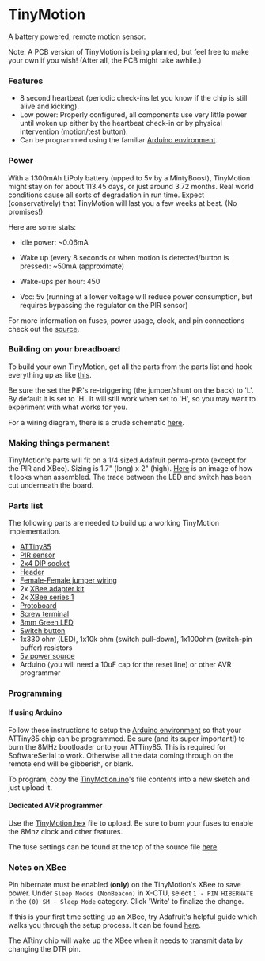 TinyMotion
==========

A battery powered, remote motion sensor.

Note: A PCB version of TinyMotion is being planned, but feel free to make your own if you wish! (After all,
the PCB might take awhile.)

### Features

* 8 second heartbeat (periodic check-ins let you know if the chip is still alive and kicking).
* Low power: Properly configured, all components use very little power until woken up either by the heartbeat check-in or by physical intervention (motion/test button).
* Can be programmed using the familiar [Arduino environment](http://hlt.media.mit.edu/?p=1695).

### Power

With a 1300mAh LiPoly battery (upped to 5v by a MintyBoost), TinyMotion might stay on
for about 113.45 days, or just around 3.72 months. Real world conditions 
cause all sorts of degradation in run time. Expect (conservatively) that TinyMotion will
last you a few weeks at best. (No promises!)

Here are some stats:

* Idle power: ~0.06mA

* Wake up (every 8 seconds or when motion is detected/button is pressed): ~50mA (approximate)

* Wake-ups per hour: 450

* Vcc: 5v (running at a lower voltage will reduce power consumption, but requires bypassing the regulator on the PIR sensor)

For more information on fuses, power usage, clock, and pin connections check out the 
[source](https://github.com/davidk/TinyMotion/raw/master/TinyMotion.ino).

### Building on your breadboard

To build your own TinyMotion, get all the parts from the parts list and hook everything
up as like [this](https://github.com/davidk/TinyMotion/raw/master/breadboard.png).

Be sure the set the PIR's re-triggering (the jumper/shunt on the back) to 'L'. By default it is set to 'H'. It will 
still work when set to 'H', so you may want to experiment with what works for you.

For a wiring diagram, there is a crude schematic [here](https://github.com/davidk/TinyMotion/raw/master/schematic.png).

### Making things permanent

TinyMotion's parts will fit on a 1/4 sized Adafruit perma-proto (except for the PIR and XBee). Sizing is 1.7" (long) x 2" (high).
[Here](https://github.com/davidk/TinyMotion/raw/master/board.png) is an image of how it looks when assembled. The trace
between the LED and switch has been cut underneath the board.

### Parts list

The following parts are needed to build up a working TinyMotion implementation.

* [ATTiny85](http://www.mouser.com/ProductDetail/Atmel/ATtiny85-20PU/?qs=8jWQYweyg6NCiiaOb5GI9Q%3d%3d)
* [PIR sensor](http://www.adafruit.com/products/189)
* [2x4 DIP socket](http://search.digikey.com/scripts/dksearch/dksus.dll?vendor=0&keywords=3M5461-ND)
* [Header](https://www.adafruit.com/products/400)
* [Female-Female jumper wiring](https://www.adafruit.com/products/266)
* 2x [XBee adapter kit](https://www.adafruit.com/products/126)
* 2x [XBee series 1](https://www.adafruit.com/products/128)    
* [Protoboard](https://www.adafruit.com/products/589)
* [Screw terminal](https://www.adafruit.com/products/724)
* [3mm Green LED](https://www.adafruit.com/products/779)
* [Switch button](https://www.adafruit.com/products/367)
* 1x330 ohm (LED), 1x10k ohm (switch pull-down), 1x100ohm (switch-pin buffer) resistors
* [5v power source](https://www.adafruit.com/products/14)
* Arduino (you will need a 10uF cap for the reset line) or other AVR programmer

### Programming

#### If using Arduino

Follow these instructions to setup the [Arduino environment](http://hlt.media.mit.edu/?p=1695) so that your ATTiny85 chip can be programmed. Be sure (and its super important!) to burn the 8MHz bootloader onto your ATTiny85. This is required for SoftwareSerial to work. Otherwise all the data coming through on the remote end will be gibberish, or blank.

To program, copy the [TinyMotion.ino](https://github.com/davidk/TinyMotion/raw/master/TinyMotion.ino)'s file contents into a new sketch and just upload it.

#### Dedicated AVR programmer

Use the [TinyMotion.hex](https://github.com/davidk/TinyMotion/raw/master/TinyMotion.hex) file to upload. Be sure to burn your fuses to enable the 8Mhz clock and other features. 

The fuse settings can be found at the top of the source file [here](https://github.com/davidk/TinyMotion/raw/master/TinyMotion.ino).

### Notes on XBee

Pin hibernate must be enabled (**only**) on the TinyMotion's XBee to save power. 
Under `Sleep Modes (NonBeacon)` in X-CTU, select `1 - PIN HIBERNATE` in 
the `(0) SM - Sleep Mode` category. Click 'Write' to finalize the change.

If this is your first time setting up an XBee, try Adafruit's helpful guide 
which walks you through the setup process. It can be found [here](http://www.ladyada.net/make/xbee/configure.html).

The ATtiny chip will wake up the XBee when it needs to transmit data by changing the DTR pin.
